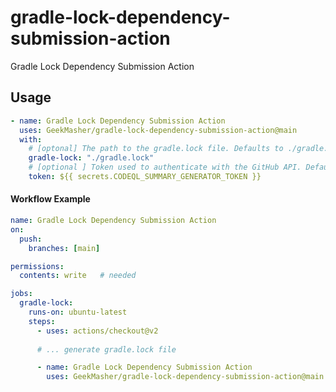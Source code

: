 # gradle-lock-dependency-submission-action

Gradle Lock Dependency Submission Action

## Usage

```yaml
- name: Gradle Lock Dependency Submission Action
  uses: GeekMasher/gradle-lock-dependency-submission-action@main
  with:
    # [optonal] The path to the gradle.lock file. Defaults to ./gradle.lock
    gradle-lock: "./gradle.lock"
    # [optional ] Token used to authenticate with the GitHub API. Defaults to the GITHUB_TOKEN secret.
    token: ${{ secrets.CODEQL_SUMMARY_GENERATOR_TOKEN }}
```

#### Workflow Example

```yaml
name: Gradle Lock Dependency Submission Action
on:
  push:
    branches: [main]

permissions: 
  contents: write   # needed

jobs:
  gradle-lock:
    runs-on: ubuntu-latest
    steps:
      - uses: actions/checkout@v2
      
      # ... generate gradle.lock file

      - name: Gradle Lock Dependency Submission Action
        uses: GeekMasher/gradle-lock-dependency-submission-action@main
```
